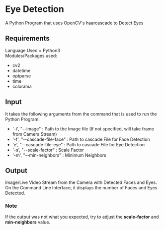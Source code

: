# Eye Detection
A Python Program that uses OpenCV's haarcascade to Detect Eyes

## Requirements
Language Used = Python3<br />
Modules/Packages used:
* cv2
* datetime
* optparse
* time
* colorama

## Input
It takes the following arguments from the command that is used to run the Python Program:
* '-i', "--image" : Path to the Image file (If not specified, will take frame from Camera Stream)
* '-f', "--cascade-file-face" : Path to cascade File for Face Detection
* 'e', "--cascade-file-eye" : Path to cascade File for Eye Detection
* '-s', "--scale-factor" : Scale Factor
* '-m', "--min-neighbors" : Minimum Neighbors

## Output
Image/Live Video Stream from the Camera with Detected Faces and Eyes.<br />
On the Command Line Interface, it displays the number of Faces and Eyes Detected.

### Note
If the output was not what you expected, try to adjust the **scale-factor** and **min-neighbors** value.